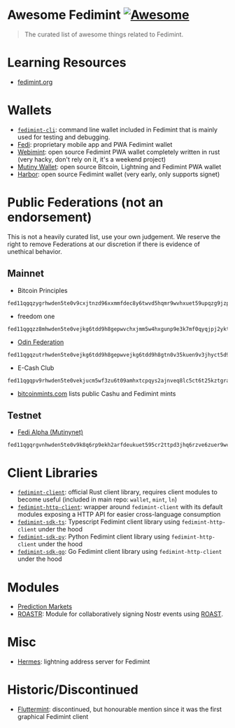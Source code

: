 # Awesome Fedimint [![Awesome](https://awesome.re/badge-flat.svg)](https://github.com/sindresorhus/awesome)

> The curated list of awesome things related to Fedimint.

# Learning Resources
* [fedimint.org](https://fedimint.org)

# Wallets
* [`fedimint-cli`](https://github.com/fedimint/fedimint/): command line wallet included in Fedimint that is mainly used for testing and debugging.
* [Fedi](https://www.fedi.xyz/): proprietary mobile app and PWA Fedimint wallet
* [Webimint](https://github.com/elsirion/webimint-rs/): open source Fedimint PWA wallet completely written in rust (very hacky, don't rely on it, it's a weekend project)
* [Mutiny Wallet](https://mutinywallet.com/): open source Bitcoin, Lightning and Fedimint PWA wallet
* [Harbor](https://github.com/MutinyWallet/harbor): open source Fedimint wallet (very early, only supports signet)

#  Public Federations (not an endorsement)
This is not a heavily curated list, use your own judgement. We reserve the right to remove Federations at our discretion if there is evidence of unethical behavior.

## Mainnet
* Bitcoin Principles
```
fed11qgqzygrhwden5te0v9cxjtnzd96xxmmfdec8y6twvd5hqmr9wvhxuet59upqzg9jzp5vsn6mzt9ylhun70jy85aa0sn7sepdp4fw5tjdeehah0hfmufvlqem
```

* freedom one
```
fed11qgqzz8mhwden5te0vejkg6tdd9h8gepwvchxjmm5w4hxgunp9e3k7mf0qyqjpj2ykt73ullqfj58lxjh67y5ed53zm8vvfjvk5h65ufz3a8v2nxky9wuce
```

* [Odin Federation](https://odinfederation.xyz)
```
fed11qgqzutrhwden5te0vejkg6tdd9h8gepwvejkg6tdd9h8gtn0v35kuen9v3jhyct5d9hkutnc09az7qqpyp938g2xae96wv4jhzg55u4q5tjcw037jsk6948walv95hlyrunm5tyfcdy
```

* E-Cash Club
```
fed11qgqpv9rhwden5te0vekjucm5wf3zu6t09amhxtcpqys2ajnveq8lc5ct6t25kztgrahdhxjptsmzujhjlc74upqnwqr05ggd78dhm
```

* [bitcoinmints.com](https://bitcoinmints.com/?show=fedimint) lists public Cashu and Fedimint mints

## Testnet
* [Fedi Alpha (Mutinynet)](https://alpha.fedi.xyz/)
```
fed11qgqrgvnhwden5te0v9k8q6rp9ekh2arfdeukuet595cr2ttpd3jhq6rzve6zuer9wchxvetyd938gcewvdhk6tcqqysptkuvknc7erjgf4em3zfh90kffqf9srujn6q53d6r056e4apze5cw27h75
```

# Client Libraries
* [`fedimint-client`](https://github.com/fedimint/fedimint): official Rust client library, requires client modules to become useful (included in main repo: `wallet`, `mint`, `ln`)
* [`fedimint-http-client`](https://github.com/Kodylow/fedimint-http-client): wrapper around `fedimint-client` with its default modules exposing a HTTP API for easier cross-language consumption
* [`fedimint-sdk-ts`](https://github.com/Kodylow/fedimint-sdk-ts): Typescript Fedimint client library using `fedimint-http-client` under the hood
* [`fedimint-sdk-py`](https://github.com/Kodylow/fedimint-sdk-ts): Python Fedimint client library using `fedimint-http-client` under the hood
* [`fedimint-sdk-go`](https://github.com/Kodylow/fedimint-sdk-ts): Go Fedimint client library using `fedimint-http-client` under the hood

# Modules
* [Prediction Markets](https://github.com/toyota-corolla0/fedimint-prediction-markets)
* [ROASTR](https://github.com/m1sterc001guy/roastr): Module for collaboratively signing Nostr events using [ROAST](https://medium.com/blockstream/roast-robust-asynchronous-schnorr-threshold-signatures-ddda55a07d1b).

# Misc
* [Hermes](https://github.com/Kodylow/hermes): lightning address server for Fedimint

# Historic/Discontinued
* [Fluttermint](https://github.com/futurepaul/fluttermint): discontinued, but honourable mention since it was the first graphical Fedimint client
